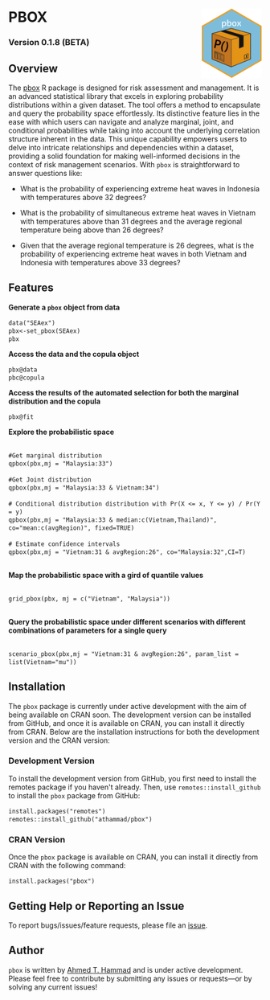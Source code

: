 # PBOX <img src="./man/figures/pboxIcon.png" align="right" height="138"/>

<!-- badges: 
[![CRAN_Status_Badge](https://www.r-pkg.org/badges/version/bayesplot?color=blue)](https://cran.r-project.org/web/packages/bayesplot)
[![Downloads](https://cranlogs.r-pkg.org/badges/bayesplot?color=blue)](https://cran.rstudio.com/package=bayesplot)
[![R-CMD-check](https://github.com/stan-dev/bayesplot/workflows/R-CMD-check/badge.svg)](https://github.com/stan-dev/bayesplot/actions)
[![codecov](https://codecov.io/gh/stan-dev/bayesplot/branch/master/graph/badge.svg)](https://codecov.io/gh/stan-dev/bayesplot)
<!-- badges: end -->

### Version 0.1.8 (BETA)

## Overview

The [pbox](https://github.com/athammad/pbox) R package is designed for risk assessment and management. It is an advanced statistical library that excels in exploring probability distributions within a given dataset. The tool offers a method to encapsulate and query the probability space effortlessly. Its distinctive feature lies in the ease with which users can navigate and analyze marginal, joint, and conditional probabilities while taking into account the underlying correlation structure inherent in the data. This unique capability empowers users to delve into intricate relationships and dependencies within a dataset, providing a solid foundation for making well-informed decisions in the context of risk management scenarios. With `pbox` is straightforward to answer questions like:

-   What is the probability of experiencing extreme heat waves in Indonesia with temperatures above 32 degrees?

-   What is the probability of simultaneous extreme heat waves in Vietnam with temperatures above than 31 degrees and the average regional temperature being above than 26 degrees?

-   Given that the average regional temperature is 26 degrees, what is the probability of experiencing extreme heat waves in both Vietnam and Indonesia with temperatures above 33 degrees?

## Features

**Generate a `pbox` object from data**

```{r, echo=TRUE, eval=FALSE}
data("SEAex")
pbx<-set_pbox(SEAex)
pbx
```

**Access the data and the copula object**

```{r, echo=TRUE, eval=FALSE}
pbx@data
pbc@copula
```

**Access the results of the automated selection for both the marginal distribution and the copula**

```{r, echo=TRUE, eval=FALSE}
pbx@fit
```

**Explore the probabilistic space**

```{r, echo=TRUE, eval=FALSE}

#Get marginal distribution
qpbox(pbx,mj = "Malaysia:33")

#Get Joint distribution
qpbox(pbx,mj = "Malaysia:33 & Vietnam:34")

# Conditional distribution distribution with Pr(X <= x, Y <= y) / Pr(Y = y)
qpbox(pbx,mj = "Malaysia:33 & median:c(Vietnam,Thailand)", co="mean:c(avgRegion)", fixed=TRUE)

# Estimate confidence intervals
qpbox(pbx,mj = "Vietnam:31 & avgRegion:26", co="Malaysia:32",CI=T)


```

**Map the probabilistic space with a gird of quantile values**

```{r, echo=TRUE, eval=FALSE}

grid_pbox(pbx, mj = c("Vietnam", "Malaysia"))


```

**Query the probabilistic space under different scenarios with different combinations of parameters for a single query**

```{r, echo=TRUE, eval=FALSE}

scenario_pbox(pbx,mj = "Vietnam:31 & avgRegion:26", param_list = list(Vietnam="mu"))

```

## Installation
The `pbox` package is currently under active development with the aim of being available on CRAN soon. The development version can be installed from GitHub, and once it is available on CRAN, you can install it directly from CRAN. Below are the installation instructions for both the development version and the CRAN version:

### Development Version
To install the development version from GitHub, you first need to install the remotes package if you haven't already. Then, use `remotes::install_github` to install the `pbox` package from GitHub:

```
install.packages("remotes")
remotes::install_github("athammad/pbox")

```

### CRAN Version
Once the `pbox` package is available on CRAN, you can install it directly from CRAN with the following command:

```
install.packages("pbox")
```

## Getting Help or Reporting an Issue

To report bugs/issues/feature requests, please file an [issue](https://github.com/athammad/pbox/issues/).

## Author
`pbox` is written by [Ahmed T. Hammad](https://athsas.com/) and is under active development. Please feel free to contribute by submitting any issues or requests—or by solving any current issues!


<!---



# Citation
```
@article{hammad2024obox,
  author = {Ahmed T. Hammad},
  title = {pbox: Exploring multivariate spaces with Probability Boxes},
  journal = {Journal of Statistical Software},
  year = {2024}
}
```
## TO DO


-   Finalise Vignette
-   Improve documentation

1) Errors from fitdist should be stored somewhere and accesible to the user. How?

2) Some copula families are not included yet!
.copula_families <- list(
  # Archimedean copula families # "amh",
  archmCopula = c("clayton", "frank", "gumbel", "joe"),
  # Extreme-Value copula families #"tawn" #"tev"
  evCopula = c("galambos", "gumbel", "huslerReiss"),
  # Elliptical copula families # "t"
  ellipCopula = c("normal")
)

3) Currently the user cannot change the copulas and families beign tested!
-->

